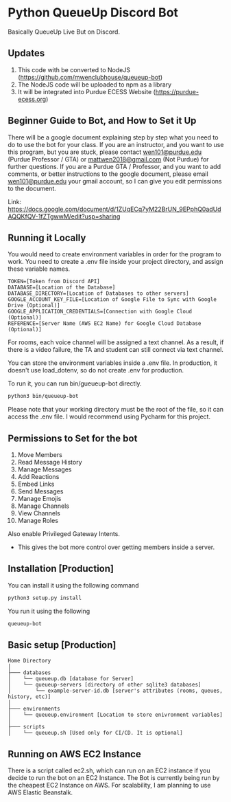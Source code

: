 # Python QueueUp Discord Bot
Basically QueueUp Live But on Discord. 

## Updates
1. This code with be converted to NodeJS (https://github.com/mwenclubhouse/queueup-bot)
2. The NodeJS code will be uploaded to npm as a library
3. It will be integrated into Purdue ECESS Website (https://purdue-ecess.org)

## Beginner Guide to Bot, and How to Set it Up
There will be a google document explaining step by step what you need to do to use the bot for your class. If you are an instructor,
and you want to use this program, but you are stuck, please contact wen101@purdue.edu (Purdue Professor / GTA) or mattwen2018@gmail.com (Not Purdue) for further questions. 
If you are a Purdue GTA / Professor, and you want to add comments, or better instructions to the google document, 
please email wen101@purdue.edu your gmail account, so I can give you edit
permissions to the document. 

Link: https://docs.google.com/document/d/1ZUqECq7yM22BrUN_9EPphQ0adUdAQQKfQV-1fZTgwwM/edit?usp=sharing

## Running it Locally
You would need to create environment variables in order for the program to work. 
You need to create a .env file inside your project directory, and assign these variable names. 
```
TOKEN=[Token from Discord API]
DATABASE=[Location of the Database]
DATABASE_DIRECTORY=[Location of Databases to other servers]
GOOGLE_ACCOUNT_KEY_FILE=[Location of Google File to Sync with Google Drive (Optional)]
GOOGLE_APPLICATION_CREDENTIALS=[Connection with Google Cloud (Optional)]
REFERENCE=[Server Name (AWS EC2 Name) for Google Cloud Database (Optional)]
```
For rooms, each voice channel will be assigned a text channel. As a result, if there is a video failure, the TA and student can still connect via text channel.

You can store the environment variables inside a .env file. In production, it doesn't use load_dotenv, so do not create .env for production. 

To run it, you can run bin/gueueup-bot directly. 
```bash
python3 bin/queueup-bot
```
Please note that your working directory must be the root of the file, so it can access the .env file. I would recommend using Pycharm for this project. 

## Permissions to Set for the bot
1. Move Members
2. Read Message History
3. Manage Messages
4. Add Reactions
5. Embed Links
6. Send Messages
7. Manage Emojis
8. Manage Channels
9. View Channels
10. Manage Roles

Also enable Privileged Gateway Intents.
- This gives the bot more control over getting members inside a server.

## Installation [Production]
You can install it using the following command
```bash
python3 setup.py install
```

You run it using the following
```bash
queueup-bot
```

## Basic setup [Production]
```.
Home Directory
│
├─── databases
│    └── queueup.db [database for Server]
│    └── queueup-servers [directory of other sqlite3 databases]
│        └── example-server-id.db [server's attributes (rooms, queues, history, etc)]
│
├─── environments 
│    └── queueup.environment [Location to store enivronment variables]
│
├─── scripts 
│    └── queueup.sh [Used only for CI/CD. It is optional]
```

## Running on AWS EC2 Instance
There is a script called ec2.sh, which can run on an EC2 instance if you decide to run the bot on an EC2 Instance. 
The Bot is currently being run by the cheapest EC2 Instance on AWS. 
For scalability, I am planning to use AWS Elastic Beanstalk.
